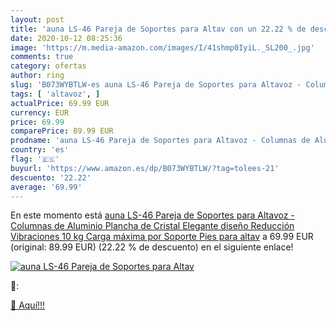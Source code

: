 ```yaml
---
layout: post
title: 'auna LS-46 Pareja de Soportes para Altav con un 22.22 % de descuento'
date: 2020-10-12 08:25:36
image: 'https://m.media-amazon.com/images/I/41shmp0IyiL._SL200_.jpg'
comments: true
category: ofertas
author: ring
slug: 'B073WYBTLW-es auna LS-46 Pareja de Soportes para Altavoz - Columnas de...'
tags: [ 'altavoz', ]
actualPrice: 69.99 EUR
currency: EUR
price: 69.99
comparePrice: 89.99 EUR
prodname: 'auna LS-46 Pareja de Soportes para Altavoz - Columnas de Aluminio  Plancha de Cristal  Elegante diseño  Reducción Vibraciones  10 kg Carga máxima por Soporte  Pies para altav'
country: 'es'
flag: '🇪🇸'
buyurl: 'https://www.amazon.es/dp/B073WYBTLW/?tag=tolees-21'
descuento: '22.22'
average: '69.99'
---
```


En este momento está [auna LS-46 Pareja de Soportes para Altavoz - Columnas de Aluminio  Plancha de Cristal  Elegante diseño  Reducción Vibraciones  10 kg Carga máxima por Soporte  Pies para altav](https://www.amazon.es/dp/B073WYBTLW/?tag=tolees-21) a 69.99 EUR (original: 89.99 EUR) (22.22 %  de descuento) en el siguiente enlace!

[![auna LS-46 Pareja de Soportes para Altav](https://m.media-amazon.com/images/I/41shmp0IyiL._SL200_.jpg)](https://www.amazon.es/dp/B073WYBTLW/?tag=tolees-21)

🔎:


[🛒 Aquí!!!](https://www.amazon.es/dp/B073WYBTLW/?tag=tolees-21)
